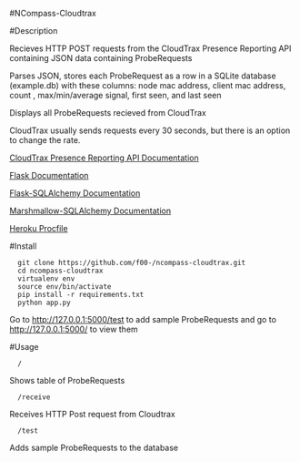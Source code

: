#NCompass-Cloudtrax

#Description

Recieves HTTP POST requests from the CloudTrax Presence Reporting API containing JSON data containing ProbeRequests

Parses JSON, stores each ProbeRequest as a row in a SQLite database (example.db) with these columns: node mac address, client mac address, count , max/min/average signal, first seen, and last seen

Displays all ProbeRequests recieved from CloudTrax

CloudTrax usually sends requests every 30 seconds, but there is an option to change the rate.

[CloudTrax Presence Reporting API Documentation](https://help.cloudtrax.com/hc/en-us/articles/207985916-CloudTrax-Presence-Reporting-API
)

[Flask Documentation](http://flask.pocoo.org/)

[Flask-SQLAlchemy Documentation](http://flask-sqlalchemy.pocoo.org/2.1/)

[Marshmallow-SQLAlchemy Documentation](https://marshmallow-sqlalchemy.readthedocs.io/en/latest/)

[Heroku Procfile](https://devcenter.heroku.com/articles/procfile)

#Install
```
  git clone https://github.com/f00-/ncompass-cloudtrax.git
  cd ncompass-cloudtrax
  virtualenv env
  source env/bin/activate
  pip install -r requirements.txt
  python app.py
```

  Go to http://127.0.0.1:5000/test to add sample ProbeRequests and go to http://127.0.0.1:5000/ to view them
  
#Usage

```
  /
```

Shows table of ProbeRequests

```
  /receive
```

Receives HTTP Post request from Cloudtrax

```
  /test
```

Adds sample ProbeRequests to the database
